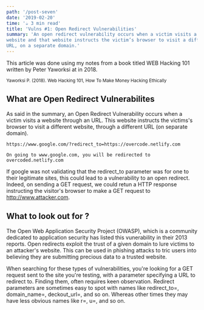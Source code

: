 ```yaml
---
path: '/post-seven'
date: '2019-02-20'
time: '☕️ 3 min read'
title: 'Vulns #1: Open Redirect Vulnerabilities'
summary: 'An open redirect vulnerability occurs when a victim visits a URL for a given
website and that website instructs the victim’s browser to visit a different
URL, on a separate domain.'
---
```


This article was done using my notes from a book titled WEB Hacking 101 written by Peter Yaworksi at in 2018.

<sub>Yaworksi P. (2018). Web Hacking 101, How To Make Money Hacking Ethically</sub>

## What are Open Redirect Vulnerabilites

As said in the summary, an Open Redirect Vulnerability occurs when a victim visits a website through an URL. This website instructs the victims's browser to visit a different website, through a different URL (on separate domain).

```
https://www.google.com/?redirect_to=https://overcode.netlify.com

On going to www.google.com, you will be redirected to overcoded.netlify.com

```

If google was not validating that the redirect_to parameter was for one to their legitimate sites, this could lead to a vulnerability to an open redirect.
Indeed, on sending a GET request, we could retun a HTTP response instructing the visitor's browser to make a GET request to http://www.attacker.com.

## What to look out for ?

The Open Web Application Security Project (OWASP), which is a community dedicated to application security has listed this vunerability in their 2013 reports. Open redirects exploit the trust of a given domain to lure victims to an attacker's website. This can be used in phishing attacks to tric users into believing they are submitting precious data to a trusted website.

When searching for these types of vulnerabilities, you're looking for a GET request sent to the site you're testing, with a parameter specifying a URL to redirect to.
Finding them, often requires keen observation. Redirect parameters are sometimes easy to spot with names like redirect_to=, domain_name=, deckout_url=, and so on. Whereas other times they may have less obvious names like r=, u=, and so on.
